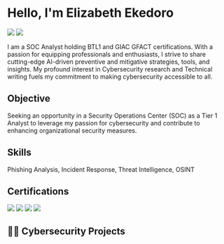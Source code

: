 # Hello, I'm Elizabeth Ekedoro
<a href="https://www.linkedin.com/in/ekedoro-elizabeth"><img src="https://img.shields.io/badge/-LinkedIn-0072b1?&style=for-the-badge&logo=linkedin&logoColor=white" /></a>
<a href="https://www.linktree.com/ekedoro-elizabeth"><img src="https://img.shields.io/badge/-Linktree-254F1A?&style=for-the-badge&logo=linktree&logoColor=Lincoln Green" /></a>


I am a SOC Analyst holding BTL1 and GIAC GFACT certifications. With a passion for equipping professionals and enthusiasts, I strive to share cutting-edge AI-driven preventive and mitigative strategies, tools, and insights. My profound interest in Cybersecurity research and Technical writing fuels my commitment to making cybersecurity accessible to all.


## Objective

Seeking an opportunity in a Security Operations Center (SOC) as a Tier 1 Analyst to leverage my passion for cybersecurity and contribute to enhancing organizational security measures.

## Skills

Phishing Analysis,
Incident Response,
Threat Intelligence,
OSINT



## Certifications
<div>
   <img src="https://img.shields.io/badge/-BTL1-000080?&style=for-the-badge&logo=BTL1&logoColor=white" />
  <img src="https://img.shields.io/badge/-GFACT-FFD700?&style=for-the-badge&logo=GIAC&logoColor=white" />
 <img src="https://img.shields.io/badge/-CC-006400?&style=for-the-badge&logo=ISC2&logoColor=white" />
  <img src="https://img.shields.io/badge/-Network Defense-007ACC?&style=for-the-badge&logo=CISCO&logoColor=white" />



 <h2>👨‍💻 Cybersecurity Projects</h2>
  


</div>

